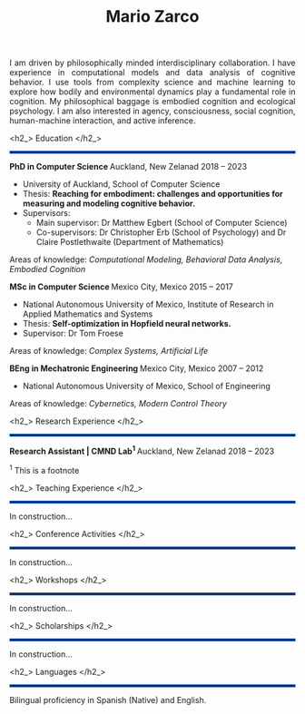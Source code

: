 <!-- ---
layout: page
title: Resume
tags: [resume, academia]
date: 2023-08-14
comments: false
---

## RESUME -->

<!-- ---
layout: /_k=
title: David Whipp's CV
---
# David Whipp
Professor, University of Helsinki

Institute of Seismology, Department of Geosciences and Geography<br/>
P.O. Box 68 (Pietari Kalmin katu 5)<br/>
FI-00014 University of Helsinki, Finland<br/>

<a href="firstname.lastname@helsinki.fi">firstname.lastname@helsinki.fi</a> - +358 (0)2 941 51617

<div id="webaddress">
  <a href="https://davewhipp.github.io"><i class="fa-solid fa-house"></i> davewhipp.github.io</a> - 
  <a href="http://www.helsinki.fi/geodynamics"><i class="fa-solid fa-users"></i> www.helsinki.fi/geodynamics (group)</a><br/>
  <a href="https://github.com/davewhipp"><i class="fa-brands fa-github"></i> davewhipp</a> - 
  <a href="https://orcid.org/0000-0002-3820-6886"><i class="fa-brands fa-orcid"></i> 0000-0002-3820-6886</a> - 
  <a href="https://www.linkedin.com/in/dwhipp/"><i class="fa-brands fa-linkedin"></i> dwhipp</a> - 
  <a href="https://twitter.com/dave_whipp"><i class="fa-brands fa-twitter"></i> @dave_whipp</a>
</div>

## Education

`2003-2008`
**Ph.D., Geology**, *University of Michigan*, Ann Arbor, MI, USA.

`1998-2002`
**B.S., Geology (Physics minor)**, *University of Michigan*, Ann Arbor, MI, USA. -->

<!-- <header>
    <h1 class="page-title"> Resume </h1>
    <div class="hr pb0"></div>
</header> -->

<header>
    <img src="/assets/img/Mario_logo.jpg" class="avatar photo u-photo" width="120" height="120" loading="lazy" style="opacity: 0;"> 
    <h1>Mario Zarco</h1>
    <!-- <p class="h3 faded subline title p-job-title">Researcher</p> -->
    <!-- <p_> Researcher </p_> -->
    <div class="hr pb0"></div>
</header>
<!-- <ul>
    <li>This is the first</li>
    <li>
    This is the second
    </li>
    <li>
    This is the third
    </li>
</ul> -->
<p align="justify">
I am driven by philosophically minded interdisciplinary collaboration. I have experience in computational models and data analysis of cognitive behavior. I use tools from complexity science and machine learning to explore how bodily and environmental dynamics play a fundamental role in cognition. My philosophical baggage is embodied cognition and ecological psychology. I am also interested in agency, consciousness, social cognition, human-machine interaction, and active inference.
</p>


<link rel="stylesheet" type="text/css" href="resume.css">

<!-- <span class="name"> Mario Zarco </span> -->

<h2_> Education </h2_>

<hr style="border:2px solid #0D47A1">

<b> PhD in Computer Science </b> <location> Auckland, New Zelanad </location> <time> 2018 – 2023 </time>

* University of Auckland, School of Computer Science
* Thesis: <b> Reaching for embodiment: challenges and opportunities for measuring and modeling cognitive behavior. </b>
* Supervisors: 
  * Main supervisor: Dr Matthew Egbert (School of Computer Science) 
  * Co-supervisors:  Dr Christopher Erb (School of Psychology) and Dr Claire Postlethwaite (Department of Mathematics)

Areas of knowledge: <i> Computational Modeling, Behavioral Data Analysis, Embodied Cognition </i>

<b> MSc in Computer Science </b> <location> Mexico City, Mexico </location> <time> 2015 – 2017 </time>

* National Autonomous University of Mexico, Institute of Research in Applied Mathematics and Systems
* Thesis: <b> Self-optimization in Hopfield neural networks. </b>
* Supervisor: Dr Tom Froese

Areas of knowledge: <i> Complex Systems, Artificial Life </i>


<b> BEng in Mechatronic Engineering </b> <location> Mexico City, Mexico </location> <time> 2007 – 2012 </time>

* National Autonomous University of Mexico, School of Engineering
<!-- * Thesis: Evaluation of monocular control visual techniques for NAO humanoid robots locomotion. -->

Areas of knowledge: <i> Cybernetics, Modern Control Theory </i>


<h2_> Research Experience </h2_>

<hr style="border:2px solid #0D47A1">

<b> Research Assistant | CMND Lab<sup>1</sup> </b> <location> Auckland, New Zelanad </location> <time> 2018 – 2023 </time>

<sup>1</sup> This is a footnote

<h2_> Teaching Experience </h2_>

<hr style="border:2px solid #0D47A1">

In construction...

<h2_> Conference Activities </h2_>

<hr style="border:2px solid #0D47A1">

In construction...

<h2_> Workshops </h2_>

<hr style="border:2px solid #0D47A1">

In construction...

<h2_> Scholarships </h2_>

<hr style="border:2px solid #0D47A1">

In construction...

<h2_> Languages </h2_>

<hr style="border:2px solid #0D47A1">

Bilingual proficiency in Spanish (Native) and English.